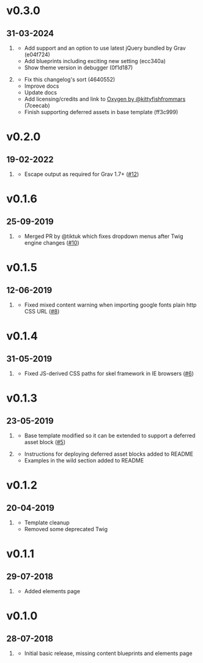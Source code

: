 # v0.3.0
##  31-03-2024

1. [](#new)
    * Add support and an option to use latest jQuery bundled by Grav (e04f724)
    * Add blueprints including exciting new setting (ecc340a)
    * Show theme version in debugger (0f1d187)

1. [](#improved)
    * Fix this changelog's sort (4640552)
    * Improve docs
    * Update docs
    * Add licensing/credits and link to [Oxygen by @kittyfishfrommars](https://kittyfishfrommars.github.io/grav/grav-theme-oxygen/) (7ceecab)
    * Finish supporting deferred assets in base template (ff3c999)

# v0.2.0
##  19-02-2022

1. [](#bugfix)
    * Escape output as required for Grav 1.7+ ([#12](https://github.com/hughbris/grav-theme-solarize/pull/12))

# v0.1.6
##  25-09-2019

1. [](#bugfix)
    * Merged PR by @tiktuk which fixes dropdown menus after Twig engine changes ([#10](https://github.com/hughbris/grav-theme-solarize/pull/10))

# v0.1.5
##  12-06-2019

1. [](#bugfix)
    * Fixed mixed content warning when importing google fonts plain http CSS URL ([#8](https://github.com/hughbris/grav-theme-solarize/issues/8))

# v0.1.4
##  31-05-2019

1. [](#bugfix)
    * Fixed JS-derived CSS paths for skel framework in IE browsers ([#6](https://github.com/hughbris/grav-theme-solarize/issues/6))

# v0.1.3
##  23-05-2019

1. [](#improved)
    * Base template modified so it can be extended to support a deferred asset block ([#5](https://github.com/hughbris/grav-theme-solarize/issues/5))

1. [](#new)
    * Instructions for deploying deferred asset blocks added to README
    * Examples in the wild section added to README

# v0.1.2
##  20-04-2019

1. [](#improved)
    * Template cleanup
    * Removed some deprecated Twig

# v0.1.1
##  29-07-2018

1. [](#new)
    * Added elements page

# v0.1.0
##  28-07-2018

1. [](#new)
    * Initial basic release, missing content blueprints and elements page

